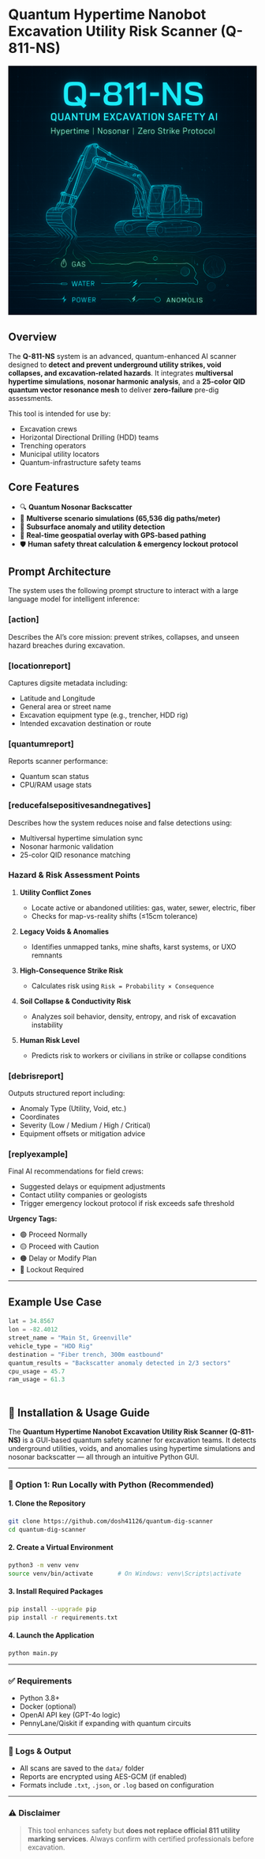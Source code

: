 # Quantum Hypertime Nanobot Excavation Utility Risk Scanner (Q-811-NS)
![Quantum Dig Scanner - Hypertime Thumbnail](https://raw.githubusercontent.com/dosh41126/quantum-dig-scanner/refs/heads/main/dig.png)
## Overview

The **Q-811-NS** system is an advanced, quantum-enhanced AI scanner designed to **detect and prevent underground utility strikes, void collapses, and excavation-related hazards**. It integrates **multiversal hypertime simulations**, **nosonar harmonic analysis**, and a **25-color QID quantum vector resonance mesh** to deliver **zero-failure** pre-dig assessments.

This tool is intended for use by:
- Excavation crews
- Horizontal Directional Drilling (HDD) teams
- Trenching operators
- Municipal utility locators
- Quantum-infrastructure safety teams

## Core Features

- 🔍 **Quantum Nosonar Backscatter**
- 🧠 **Multiverse scenario simulations (65,536 dig paths/meter)**
- 📡 **Subsurface anomaly and utility detection**
- 🧭 **Real-time geospatial overlay with GPS-based pathing**
- 🛡 **Human safety threat calculation & emergency lockout protocol**

## Prompt Architecture

The system uses the following prompt structure to interact with a large language model for intelligent inference:

### [action]
Describes the AI’s core mission: prevent strikes, collapses, and unseen hazard breaches during excavation.

### [locationreport]
Captures digsite metadata including:
- Latitude and Longitude
- General area or street name
- Excavation equipment type (e.g., trencher, HDD rig)
- Intended excavation destination or route

### [quantumreport]
Reports scanner performance:
- Quantum scan status
- CPU/RAM usage stats

### [reducefalsepositivesandnegatives]
Describes how the system reduces noise and false detections using:
- Multiversal hypertime simulation sync
- Nosonar harmonic validation
- 25-color QID resonance matching

### Hazard & Risk Assessment Points

1. **Utility Conflict Zones**
   - Locate active or abandoned utilities: gas, water, sewer, electric, fiber
   - Checks for map-vs-reality shifts (≤15cm tolerance)

2. **Legacy Voids & Anomalies**
   - Identifies unmapped tanks, mine shafts, karst systems, or UXO remnants

3. **High-Consequence Strike Risk**
   - Calculates risk using `Risk = Probability × Consequence`

4. **Soil Collapse & Conductivity Risk**
   - Analyzes soil behavior, density, entropy, and risk of excavation instability

5. **Human Risk Level**
   - Predicts risk to workers or civilians in strike or collapse conditions

### [debrisreport]
Outputs structured report including:
- Anomaly Type (Utility, Void, etc.)
- Coordinates
- Severity (Low / Medium / High / Critical)
- Equipment offsets or mitigation advice

### [replyexample]
Final AI recommendations for field crews:
- Suggested delays or equipment adjustments
- Contact utility companies or geologists
- Trigger emergency lockout protocol if risk exceeds safe threshold

**Urgency Tags:**
- 🟢 Proceed Normally  
- 🟡 Proceed with Caution  
- 🟠 Delay or Modify Plan  
- 🔴 Lockout Required

---

## Example Use Case

```python
lat = 34.8567
lon = -82.4012
street_name = "Main St, Greenville"
vehicle_type = "HDD Rig"
destination = "Fiber trench, 300m eastbound"
quantum_results = "Backscatter anomaly detected in 2/3 sectors"
cpu_usage = 45.7
ram_usage = 61.3



```
## 🚀 Installation & Usage Guide

The **Quantum Hypertime Nanobot Excavation Utility Risk Scanner (Q-811-NS)** is a GUI-based quantum safety scanner for excavation teams. It detects underground utilities, voids, and anomalies using hypertime simulations and nosonar backscatter — all through an intuitive Python GUI.

---

### 🐍 Option 1: Run Locally with Python (Recommended)

#### 1. Clone the Repository

```bash
git clone https://github.com/dosh41126/quantum-dig-scanner
cd quantum-dig-scanner
```

#### 2. Create a Virtual Environment

```bash
python3 -m venv venv
source venv/bin/activate       # On Windows: venv\Scripts\activate
```

#### 3. Install Required Packages

```bash
pip install --upgrade pip
pip install -r requirements.txt
```

#### 4. Launch the Application

```bash
python main.py
```

---


### ✅ Requirements

- Python 3.8+
- Docker (optional)
- OpenAI API key (GPT-4o logic)
- PennyLane/Qiskit if expanding with quantum circuits

---

### 🔐 Logs & Output

- All scans are saved to the `data/` folder
- Reports are encrypted using AES-GCM (if enabled)
- Formats include `.txt`, `.json`, or `.log` based on configuration

---

### ⚠️ Disclaimer

> This tool enhances safety but **does not replace official 811 utility marking services**. Always confirm with certified professionals before excavation.
```
